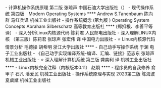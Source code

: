 
<ul style="list-style-type:disc">
 - 计算机操作系统原理 第二版 张琼声 中国石油大学出版社（）
 - 现代操作系统 第四版　Modern Operating Systems ****
     Andrew S.Tanenbaum    陈向群 马红兵译 机械工业出版社
 - 操作系统概念 (第九版 ) Operating System Concepts    Abraham Silberschatz   高等教育出版社  ****
   (郑扣根、李善平等译）
 - 深入分析Linux内核源代码  陈莉君 人民邮电出版社 
 - 深入理解LINUX内核 （第三版）陈莉君 张琼声 张宏伟 译 中国电力出版社
 - ⭐️ Linux内核源代码情景分析  毛德操 胡希明  浙江大学出版社  ****
 - 自己动手写操作系统    于渊 电子工业出版社
 - 《自己动手实现编译系统-编译、汇编、链接》范志东 张琼声 机械工业出版社
 - ⭐️ 深入理解计算机系统  第三版 龚奕利 译 机械工业出版社****
 - Linux内核完全注释（内核版本0.11） 赵炯 ****
 - 程序员的自我修养 俞甲子 石凡 潘爱民 机械工业出版社
 - 操作系统原理与实现    2023第二版 陈海波 夏虞斌  机械工业出版社
</ul>
